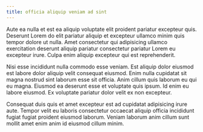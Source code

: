 ```yaml
---
title: officia aliquip veniam ad sint
---
```


Aute ea nulla et est ea aliquip voluptate elit proident pariatur excepteur quis. Deserunt Lorem do elit pariatur aliquip et excepteur ullamco minim quis tempor dolore ut nulla. Amet consectetur qui adipisicing ullamco exercitation deserunt aliquip pariatur consectetur pariatur Lorem eu excepteur irure. Culpa enim aliquip excepteur qui est reprehenderit.

Nisi esse incididunt nulla commodo esse veniam. Est aliquip dolor eiusmod est labore dolor aliquip velit consequat eiusmod. Enim nulla cupidatat sit magna nostrud sint laborum esse sit officia. Anim cillum quis laborum eu qui eu magna. Eiusmod ea deserunt esse et voluptate quis ipsum. Id enim eu labore eiusmod. Ex voluptate pariatur dolor velit ex non excepteur.

Consequat duis quis et amet excepteur est ad cupidatat adipisicing irure aute. Tempor velit eu laboris consectetur occaecat aliquip officia incididunt fugiat fugiat proident eiusmod laborum. Veniam laborum anim cillum sunt mollit amet enim anim id eiusmod cillum minim.